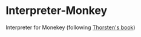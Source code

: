 # Interpreter-Monkey
Interpreter for Monekey (following [Thorsten's book](https://interpreterbook.com/))
